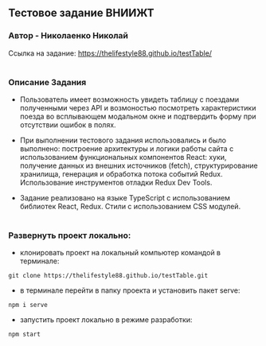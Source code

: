 ## Тестовое задание ВНИИЖТ

### Автор - Николаенко Николай

Ссылка на задание: https://thelifestyle88.github.io/testTable/
</br></br>

### Описание Задания

- Пользователь имеет возможность увидеть таблицу с поездами полученными через API и возмоностью посмотреть характеристики поезда во всплывающем модальном окне и подтвердить форму при отсутствии ошибок в полях.

- При выполнении тестового задания использовались и было выполнено:
  построение архитектуры и логики работы сайта с использованием функциональных компонентов React: хуки, получение данных из внешних источников (fetch), структурирование хранилища, генерация и обработка потока событий Redux.
  Использование инструментов отладки Redux Dev Tools.

- Задание реализовано на языке TypeScript с использованием библиотек React, Redux. Стили с использованием CSS модулей.
  </br></br>

### Развернуть проект локально:

- клонировать проект на локальный компьютер командой в терминале:

```
git clone https://thelifestyle88.github.io/testTable.git
```

- в терминале перейти в папку проекта и установить пакет serve:

```
npm i serve
```

- запустить проект локально в режиме разработки:

```
npm start
```
